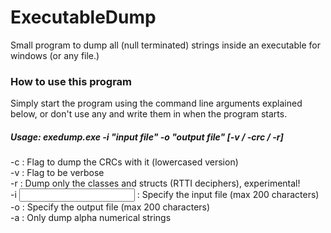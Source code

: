 # ExecutableDump
Small program to dump all (null terminated) strings inside an executable for windows (or any file.)

### How to use this program

Simply start the program using the command line arguments explained below, or don't use any and write them in when the program starts.

##### Usage: exedump.exe -i "input file" -o "output file" [-v / -crc / -r] 

-c : Flag to dump the CRCs with it (lowercased version)</br>
-v : Flag to be verbose</br>
-r : Dump only the classes and structs (RTTI deciphers), experimental!</br>
-i <input file> : Specify the input file (max 200 characters)</br>
-o <output file> : Specify the output file (max 200 characters)</br>
-a : Only dump alpha numerical strings</br>

